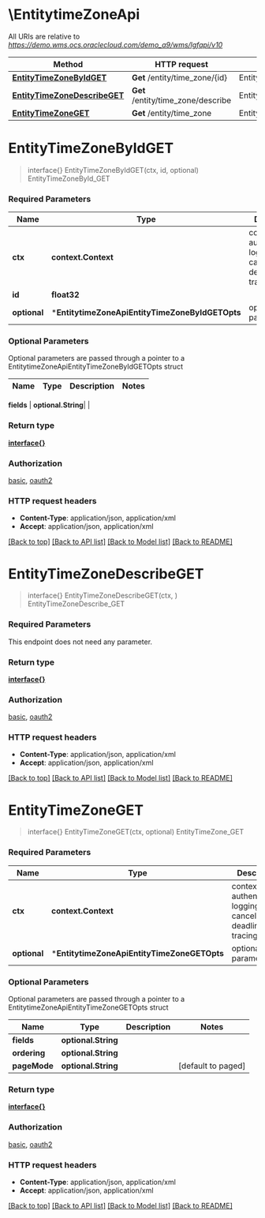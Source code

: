 # \EntitytimeZoneApi

All URIs are relative to *https://demo.wms.ocs.oraclecloud.com/demo_a9/wms/lgfapi/v10*

Method | HTTP request | Description
------------- | ------------- | -------------
[**EntityTimeZoneByIdGET**](EntitytimeZoneApi.md#EntityTimeZoneByIdGET) | **Get** /entity/time_zone/{id} | EntityTimeZoneById_GET
[**EntityTimeZoneDescribeGET**](EntitytimeZoneApi.md#EntityTimeZoneDescribeGET) | **Get** /entity/time_zone/describe | EntityTimeZoneDescribe_GET
[**EntityTimeZoneGET**](EntitytimeZoneApi.md#EntityTimeZoneGET) | **Get** /entity/time_zone | EntityTimeZone_GET


# **EntityTimeZoneByIdGET**
> interface{} EntityTimeZoneByIdGET(ctx, id, optional)
EntityTimeZoneById_GET



### Required Parameters

Name | Type | Description  | Notes
------------- | ------------- | ------------- | -------------
 **ctx** | **context.Context** | context for authentication, logging, cancellation, deadlines, tracing, etc.
  **id** | **float32**|  | 
 **optional** | ***EntitytimeZoneApiEntityTimeZoneByIdGETOpts** | optional parameters | nil if no parameters

### Optional Parameters
Optional parameters are passed through a pointer to a EntitytimeZoneApiEntityTimeZoneByIdGETOpts struct

Name | Type | Description  | Notes
------------- | ------------- | ------------- | -------------

 **fields** | **optional.String**|  | 

### Return type

[**interface{}**](interface{}.md)

### Authorization

[basic](../README.md#basic), [oauth2](../README.md#oauth2)

### HTTP request headers

 - **Content-Type**: application/json, application/xml
 - **Accept**: application/json, application/xml

[[Back to top]](#) [[Back to API list]](../README.md#documentation-for-api-endpoints) [[Back to Model list]](../README.md#documentation-for-models) [[Back to README]](../README.md)

# **EntityTimeZoneDescribeGET**
> interface{} EntityTimeZoneDescribeGET(ctx, )
EntityTimeZoneDescribe_GET



### Required Parameters
This endpoint does not need any parameter.

### Return type

[**interface{}**](interface{}.md)

### Authorization

[basic](../README.md#basic), [oauth2](../README.md#oauth2)

### HTTP request headers

 - **Content-Type**: application/json, application/xml
 - **Accept**: application/json, application/xml

[[Back to top]](#) [[Back to API list]](../README.md#documentation-for-api-endpoints) [[Back to Model list]](../README.md#documentation-for-models) [[Back to README]](../README.md)

# **EntityTimeZoneGET**
> interface{} EntityTimeZoneGET(ctx, optional)
EntityTimeZone_GET



### Required Parameters

Name | Type | Description  | Notes
------------- | ------------- | ------------- | -------------
 **ctx** | **context.Context** | context for authentication, logging, cancellation, deadlines, tracing, etc.
 **optional** | ***EntitytimeZoneApiEntityTimeZoneGETOpts** | optional parameters | nil if no parameters

### Optional Parameters
Optional parameters are passed through a pointer to a EntitytimeZoneApiEntityTimeZoneGETOpts struct

Name | Type | Description  | Notes
------------- | ------------- | ------------- | -------------
 **fields** | **optional.String**|  | 
 **ordering** | **optional.String**|  | 
 **pageMode** | **optional.String**|  | [default to paged]

### Return type

[**interface{}**](interface{}.md)

### Authorization

[basic](../README.md#basic), [oauth2](../README.md#oauth2)

### HTTP request headers

 - **Content-Type**: application/json, application/xml
 - **Accept**: application/json, application/xml

[[Back to top]](#) [[Back to API list]](../README.md#documentation-for-api-endpoints) [[Back to Model list]](../README.md#documentation-for-models) [[Back to README]](../README.md)

